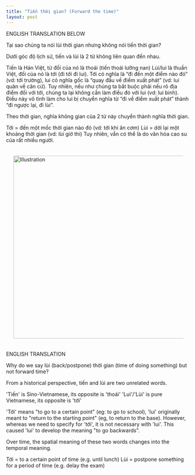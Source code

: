 ```yaml
---
title: "Tiến thời gian? (Forward the time)"
layout: post
---
```

ENGLISH TRANSLATION BELOW

Tại sao chúng ta nói lùi thời gian nhưng không nói tiến thời gian?

Dưới góc độ lịch sử, tiến và lùi là 2 từ không liên quan đến nhau. 

Tiến là Hán Việt, từ đối của nó là thoái (tiến thoái lưỡng nan)
Lùi/lui là thuần Việt, đối của nó là tới (đi tới đi lui).
Tới có nghĩa là “đi đến một điểm nào đó” (vd: tới trường), lui có nghĩa gốc là “quay đầu về điểm xuất phát” (vd: lui quân về căn cứ). Tuy nhiên, nếu như chúng ta bắt buộc phải nếu rõ địa điểm đối với tới, chúng ta lại không cần làm điều đó với lui (vd: lui binh). Điều này vô tình làm cho lui bị chuyển nghĩa từ “đi về điểm xuất phát” thành “đi ngược lại, đi lùi”. 

Theo thời gian, nghĩa không gian của 2 từ này chuyển thành nghĩa thời gian. 

Tới = đến một mốc thời gian nào đó (vd: tới khi ăn cơm)
Lùi = dời lại một khoảng thời gian (vd: lùi giờ thi)
Tuy nhiên, vẫn có thể là do văn hóa cao su của rất nhiều người.

<div style="display: flex; justify-content: center; padding: 20px;">
    <img src="{{ site.baseurl }}/assets/media/posts/2022-07-01-tien-thoi-gian.png" alt="Illustration" style="width: 500px; height: auto;">
</div>

ENGLISH TRANSLATION

Why do we say lùi (back/postpone) thời gian (time of doing something) but not forward time?

From a historical perspective, tiến and lùi are two unrelated words.

'Tiến' is Sino-Vietnamese, its opposite is 'thoái'
'Lui'/'Lùi' is pure Vietnamese, its opposite is 'tới' 

'Tới' means "to go to a certain point" (eg: to go to school), 'lui' originally meant to "return to the starting point" (eg, to return to the base). However, whereas we need to specify for 'tới', it is not necessary with 'lui'. This caused 'lui' to develop the meaning "to go backwards".

Over time, the spatial meaning of these two words changes into the temporal meaning.

Tới = to a certain point of time (e.g. until lunch)
Lùi = postpone something for a period of time (e.g. delay the exam)